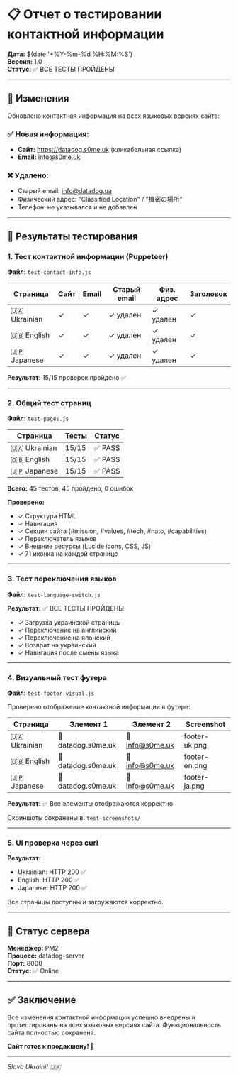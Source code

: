 # 📋 Отчет о тестировании контактной информации

**Дата:** $(date '+%Y-%m-%d %H:%M:%S')  
**Версия:** 1.0  
**Статус:** ✅ ВСЕ ТЕСТЫ ПРОЙДЕНЫ

---

## 📝 Изменения

Обновлена контактная информация на всех языковых версиях сайта:

### ✅ Новая информация:
- **Сайт:** https://datadog.s0me.uk (кликабельная ссылка)
- **Email:** info@s0me.uk

### ❌ Удалено:
- Старый email: info@datadog.ua
- Физический адрес: "Classified Location" / "機密の場所"
- Телефон: не указывался и не добавлен

---

## 🧪 Результаты тестирования

### 1. Тест контактной информации (Puppeteer)

**Файл:** `test-contact-info.js`

| Страница | Сайт | Email | Старый email | Физ. адрес | Заголовок |
|----------|------|-------|--------------|------------|-----------|
| 🇺🇦 Ukrainian | ✓ | ✓ | ✓ удален | ✓ удален | ✓ |
| 🇬🇧 English | ✓ | ✓ | ✓ удален | ✓ удален | ✓ |
| 🇯🇵 Japanese | ✓ | ✓ | ✓ удален | ✓ удален | ✓ |

**Результат:** 15/15 проверок пройдено ✅

---

### 2. Общий тест страниц

**Файл:** `test-pages.js`

| Страница | Тесты | Статус |
|----------|-------|--------|
| 🇺🇦 Ukrainian | 15/15 | ✅ PASS |
| 🇬🇧 English | 15/15 | ✅ PASS |
| 🇯🇵 Japanese | 15/15 | ✅ PASS |

**Всего:** 45 тестов, 45 пройдено, 0 ошибок

**Проверено:**
- ✓ Структура HTML
- ✓ Навигация
- ✓ Секции сайта (#mission, #values, #tech, #nato, #capabilities)
- ✓ Переключатель языков
- ✓ Внешние ресурсы (Lucide icons, CSS, JS)
- ✓ 71 иконка на каждой странице

---

### 3. Тест переключения языков

**Файл:** `test-language-switch.js`

**Результат:** ✅ ВСЕ ТЕСТЫ ПРОЙДЕНЫ

- ✓ Загрузка украинской страницы
- ✓ Переключение на английский
- ✓ Переключение на японский
- ✓ Возврат на украинский
- ✓ Навигация после смены языка

---

### 4. Визуальный тест футера

**Файл:** `test-footer-visual.js`

Проверено отображение контактной информации в футере:

| Страница | Элемент 1 | Элемент 2 | Screenshot |
|----------|-----------|-----------|------------|
| 🇺🇦 Ukrainian | 🔗 datadog.s0me.uk | 📧 info@s0me.uk | footer-uk.png |
| 🇬🇧 English | 🔗 datadog.s0me.uk | 📧 info@s0me.uk | footer-en.png |
| 🇯🇵 Japanese | 🔗 datadog.s0me.uk | 📧 info@s0me.uk | footer-ja.png |

**Результат:** ✅ Все элементы отображаются корректно

Скриншоты сохранены в: `test-screenshots/`

---

### 5. UI проверка через curl

**Результат:**
- Ukrainian: HTTP 200 ✅
- English: HTTP 200 ✅
- Japanese: HTTP 200 ✅

Все страницы доступны и загружаются корректно.

---

## 🚀 Статус сервера

**Менеджер:** PM2  
**Процесс:** datadog-server  
**Порт:** 8000  
**Статус:** ✅ Online

---

## ✅ Заключение

Все изменения контактной информации успешно внедрены и протестированы на всех языковых версиях сайта. Функциональность сайта полностью сохранена.

**Сайт готов к продакшену! 🚀**

---

*Slava Ukraini! 🇺🇦*

